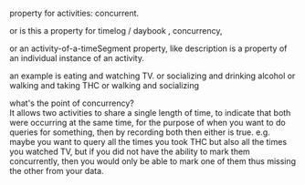 
property for activities:  concurrent.

or is this a property for timelog / daybook , concurrency, 

or an activity-of-a-timeSegment property, like description is a property of an individual instance of an activity.


an example is eating and watching TV.
or socializing and drinking alcohol
or walking and taking THC
or walking and socializing


what's the point of concurrency?  
It allows two activities to share a single length of time, to indicate that both were occurring at the same time, 
for the purpose of when you want to do queries for something, then by recording both then either is true.
e.g. maybe you want to query all the times you took THC but also all the times you watched TV, but if you did not have the ability to mark them concurrently,
then you would only be able to mark one of them thus missing the other from your data.